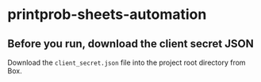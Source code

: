 # printprob-sheets-automation

## Before you run, download the client secret JSON

Download the `client_secret.json` file into the project root directory from Box.